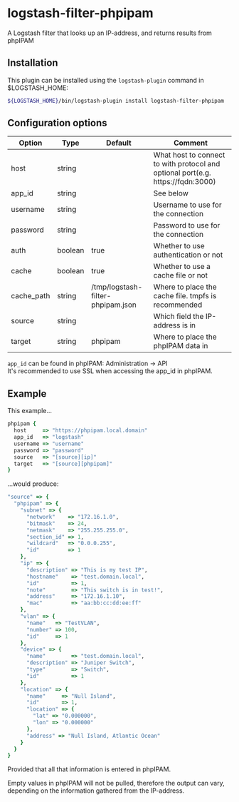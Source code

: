 # logstash-filter-phpipam
A Logstash filter that looks up an IP-address, and returns results from phpIPAM

## Installation
This plugin can be installed using the `logstash-plugin` command in $LOGSTASH_HOME:
```bash
${LOGSTASH_HOME}/bin/logstash-plugin install logstash-filter-phpipam
```

## Configuration options
| Option     | Type    | Default                           | Comment                                                                         |
| ---------- | ------- | --------------------------------- | ------------------------------------------------------------------------------- |
| host       | string  |                                   | What host to connect to with protocol and optional port(e.g. https://fqdn:3000) |
| app_id     | string  |                                   | See below                                                                       |
| username   | string  |                                   | Username to use for the connection                                              |
| password   | string  |                                   | Password to use for the connection                                              |
| auth       | boolean | true                              | Whether to use authentication or not                                            |
| cache      | boolean | true                              | Whether to use a cache file or not                                              |
| cache_path | string  | /tmp/logstash-filter-phpipam.json | Where to place the cache file. tmpfs is recommended                             |
| source     | string  |                                   | Which field the IP-address is in                                                |
| target     | string  | phpipam                           | Where to place the phpIPAM data in                                              |

`app_id` can be found in phpIPAM: Administration -> API \
It's recommended to use SSL when accessing the app_id in phpIPAM.

## Example
This example...
```ruby
phpipam {
  host     => "https://phpipam.local.domain"
  app_id   => "logstash"
  username => "username"
  password => "password"
  source   => "[source][ip]"
  target   => "[source][phpipam]"
}
```
...would produce:
```ruby
"source" => {
  "phpipam" => {
    "subnet" => {
      "network"    => "172.16.1.0",
      "bitmask"    => 24,
      "netmask"    => "255.255.255.0",
      "section_id" => 1,
      "wildcard"   => "0.0.0.255",
      "id"         => 1
    },
    "ip" => {
      "description" => "This is my test IP",
      "hostname"    => "test.domain.local",
      "id"          => 1,
      "note"        => "This switch is in test!",
      "address"     => "172.16.1.10",
      "mac"         => "aa:bb:cc:dd:ee:ff"
    },
    "vlan" => {
      "name"   => "TestVLAN",
      "number" => 100,
      "id"     => 1
    },
    "device" => {
      "name"        => "test.domain.local",
      "description" => "Juniper Switch",
      "type"        => "Switch",
      "id"          => 1
    },
    "location" => {
      "name"     => "Null Island",
      "id"       => 1,
      "location" => {
        "lat" => "0.000000",
        "lon" => "0.000000"
      },
      "address" => "Null Island, Atlantic Ocean"
    }
  }
}
```
Provided that all that information is entered in phpIPAM.

Empty values in phpIPAM will not be pulled, therefore the output can vary, depending on the information gathered from the IP-address.